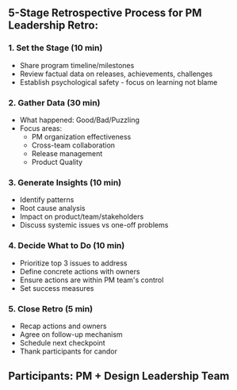 ## 5-Stage Retrospective Process for PM Leadership Retro:

### 1. Set the Stage (10 min)
- Share program timeline/milestones
- Review factual data on releases, achievements, challenges
- Establish psychological safety - focus on learning not blame

### 2. Gather Data (30 min)
- What happened: Good/Bad/Puzzling
- Focus areas:
  - PM organization effectiveness
  - Cross-team collaboration
  - Release management
  - Product Quality

### 3. Generate Insights (10 min)
- Identify patterns
- Root cause analysis
- Impact on product/team/stakeholders
- Discuss systemic issues vs one-off problems

### 4. Decide What to Do (10 min)
- Prioritize top 3 issues to address
- Define concrete actions with owners
- Ensure actions are within PM team's control
- Set success measures

### 5. Close Retro (5 min)
- Recap actions and owners
- Agree on follow-up mechanism
- Schedule next checkpoint
- Thank participants for candor

## Participants: PM + Design Leadership Team